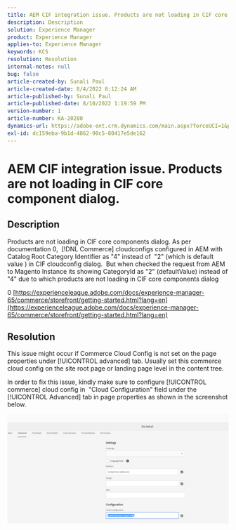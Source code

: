 ```yaml
---
title: AEM CIF integration issue. Products are not loading in CIF core component dialog.
description: Description
solution: Experience Manager
product: Experience Manager
applies-to: Experience Manager
keywords: KCS
resolution: Resolution
internal-notes: null
bug: false
article-created-by: Sunali Paul
article-created-date: 8/4/2022 8:12:24 AM
article-published-by: Sunali Paul
article-published-date: 8/10/2022 1:19:59 PM
version-number: 1
article-number: KA-20280
dynamics-url: https://adobe-ent.crm.dynamics.com/main.aspx?forceUCI=1&pagetype=entityrecord&etn=knowledgearticle&id=b6bf0d28-cd13-ed11-b83d-002248086a27
exl-id: dc159eba-9b1d-4862-90c5-80417e5de162
---
```

# AEM CIF integration issue. Products are not loading in CIF core component dialog.

## Description

Products are not loading in CIF core components dialog. As per documentation 0,  [!DNL Commerce] cloudconfigs configured in AEM with Catalog Root Category Identifier as "4" instead of  "2" (which is default value ) in CIF cloudconfig dialog.  But when checked the request from AEM to Magento Instance its showing CategoryId as "2" (defaultValue) instead of "4" due to which products are not loading in CIF core components dialog

0 [https://experienceleague.adobe.com/docs/experience-manager-65/commerce/storefront/getting-started.html?lang=en](https://experienceleague.adobe.com/docs/experience-manager-65/commerce/storefront/getting-started.html?lang=en)

## Resolution


This issue might occur if Commerce Cloud Config is not set on the page properties under [!UICONTROL advanced] tab. Usually set this commerce cloud config on the site root page or landing page level in the content tree.

In order to fix this issue, kindly make sure to configure [!UICONTROL commerce] cloud config in  "Cloud Configuration" field under the [!UICONTROL Advanced] tab in page properties as shown in the screenshot below.

![](assets/35698328-9514-ed11-b83d-002248086a9c.png)
